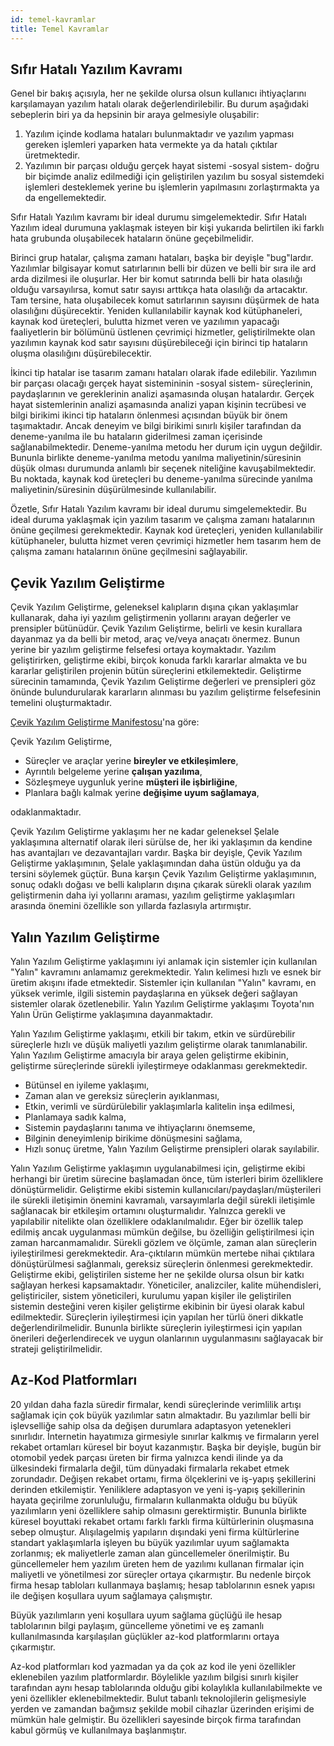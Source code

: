 ```yaml
---
id: temel-kavramlar
title: Temel Kavramlar
---
```


<a id="aHeaderMenuAnchor" data-header-menu="Docs"></a>

## Sıfır Hatalı Yazılım Kavramı

Genel bir bakış açısıyla, her ne şekilde olursa olsun kullanıcı ihtiyaçlarını karşılamayan yazılım hatalı olarak değerlendirilebilir. Bu durum aşağıdaki sebeplerin biri ya da hepsinin bir araya gelmesiyle oluşabilir:

1.  Yazılım içinde kodlama hataları bulunmaktadır ve yazılım yapması gereken işlemleri yaparken hata vermekte ya da hatalı çıktılar üretmektedir.
2.  Yazılımın bir parçası olduğu gerçek hayat sistemi -sosyal sistem- doğru bir biçimde analiz edilmediği için geliştirilen yazılım bu sosyal sistemdeki işlemleri desteklemek yerine bu işlemlerin yapılmasını zorlaştırmakta ya da engellemektedir.

Sıfır Hatalı Yazılım kavramı bir ideal durumu simgelemektedir. Sıfır Hatalı Yazılım ideal durumuna yaklaşmak isteyen bir kişi yukarıda belirtilen iki farklı hata grubunda oluşabilecek hataların önüne geçebilmelidir.

Birinci grup hatalar, çalışma zamanı hataları, başka bir deyişle "bug"lardır. Yazılımlar bilgisayar komut satırlarının belli bir düzen ve belli bir sıra ile ard arda dizilmesi ile oluşurlar. Her bir komut satırında belli bir hata olasılığı olduğu varsayılırsa, komut satır sayısı arttıkça hata olasılığı da artacaktır. Tam tersine, hata oluşabilecek komut satırlarının sayısını düşürmek de hata olasılığını düşürecektir. Yeniden kullanılabilir kaynak kod kütüphaneleri, kaynak kod üreteçleri, bulutta hizmet veren ve yazılımın yapacağı faaliyetlerin bir bölümünü üstlenen çevrimiçi hizmetler, geliştirilmekte olan yazılımın kaynak kod satır sayısını düşürebileceği için birinci tip hataların oluşma olasılığını düşürebilecektir.

İkinci tip hatalar ise tasarım zamanı hataları olarak ifade edilebilir. Yazılımın bir parçası olacağı gerçek hayat sistemininin -sosyal sistem- süreçlerinin, paydaşlarının ve gereklerinin analizi aşamasında oluşan hatalardır. Gerçek hayat sistemlerinin analizi aşamasında analizi yapan kişinin tecrübesi ve bilgi birikimi ikinci tip hataların önlenmesi açısından büyük bir önem taşımaktadır. Ancak deneyim ve bilgi birikimi sınırlı kişiler tarafından da deneme-yanılma ile bu hataların giderilmesi zaman içerisinde sağlanabilmektedir. Deneme-yanılma metodu her durum için uygun değildir. Bununla birlikte deneme-yanılma metodu yanılma maliyetinin/süresinin düşük olması durumunda anlamlı bir seçenek niteliğine kavuşabilmektedir. Bu noktada, kaynak kod üreteçleri bu deneme-yanılma sürecinde yanılma maliyetinin/süresinin düşürülmesinde kullanılabilir.

Özetle, Sıfır Hatalı Yazılım kavramı bir ideal durumu simgelemektedir. Bu ideal duruma yaklaşmak için yazılım tasarım ve çalışma zamanı hatalarının önüne geçilmesi gerekmektedir. Kaynak kod üreteçleri, yeniden kullanılabilir kütüphaneler, bulutta hizmet veren çevrimiçi hizmetler hem tasarım hem de çalışma zamanı hatalarının önüne geçilmesini sağlayabilir.

## Çevik Yazılım Geliştirme

Çevik Yazılım Geliştirme, geleneksel kalıpların dışına çıkan yaklaşımlar kullanarak, daha iyi yazılım geliştirmenin yollarını arayan değerler ve prensipler bütünüdür. Çevik Yazılım Geliştirme, belirli ve kesin kurallara dayanmaz ya da belli bir metod, araç ve/veya anaçatı önermez. Bunun yerine bir yazılım geliştirme felsefesi ortaya koymaktadır. Yazılım geliştirirken, geliştirme ekibi, birçok konuda farklı kararlar almakta ve bu kararlar geliştirilen projenin bütün süreçlerini etkilemektedir. Geliştirme sürecinin tamamında, Çevik Yazılım Geliştirme değerleri ve prensipleri göz önünde bulundurularak kararların alınması bu yazılım geliştirme felsefesinin temelini oluşturmaktadır.

[Çevik Yazılım Geliştirme Manifestosu](https://agilemanifesto.org/)'na göre:

Çevik Yazılım Geliştirme,
- Süreçler ve araçlar yerine **bireyler ve etkileşimlere**,
- Ayrıntılı belgeleme yerine **çalışan yazılıma**,
- Sözleşmeye uygunluk yerine **müşteri ile işbirliğine**,
- Planlara bağlı kalmak yerine **değişime uyum sağlamaya**,

odaklanmaktadır.

Çevik Yazılım Geliştirme yaklaşımı her ne kadar geleneksel Şelale yaklaşımına alternatif olarak ileri sürülse de, her iki yaklaşımın da kendine has avantajları ve dezavantajları vardır. Başka bir deyişle, Çevik Yazılım Geliştirme yaklaşımının, Şelale yaklaşımından daha üstün olduğu ya da tersini söylemek güçtür. Buna karşın Çevik Yazılım Geliştirme yaklaşımının, sonuç odaklı doğası ve belli kalıpların dışına çıkarak sürekli olarak yazılım geliştirmenin daha iyi yollarını araması, yazılım geliştirme yaklaşımları arasında önemini özellikle son yıllarda fazlasıyla artırmıştır.

## Yalın Yazılım Geliştirme

Yalın Yazılım Geliştirme yaklaşımını iyi anlamak için sistemler için kullanılan "Yalın" kavramını anlamamız gerekmektedir. Yalın kelimesi hızlı ve esnek bir üretim akışını ifade etmektedir. Sistemler için kullanılan "Yalın" kavramı, en yüksek verimle, ilgili sistemin paydaşlarına en yüksek değeri sağlayan sistemler olarak özetlenebilir. Yalın Yazılım Geliştirme yaklaşımı Toyota'nın Yalın Ürün Geliştirme yaklaşımına dayanmaktadır.

Yalın Yazılım Geliştirme yaklaşımı, etkili bir takım, etkin ve sürdürebilir süreçlerle hızlı ve düşük maliyetli yazılım geliştirme olarak tanımlanabilir. Yalın Yazılım Geliştirme amacıyla bir araya gelen geliştirme ekibinin, geliştirme süreçlerinde sürekli iyileştirmeye odaklanması gerekmektedir.

- Bütünsel en iyileme yaklaşımı,
- Zaman alan ve gereksiz süreçlerin ayıklanması,
- Etkin, verimli ve sürdürülebilir yaklaşımlarla kalitelin inşa edilmesi,
- Planlamaya sadık kalma,
- Sistemin paydaşlarını tanıma ve ihtiyaçlarını önemseme,
- Bilginin deneyimlenip birikime dönüşmesini sağlama,
- Hızlı sonuç üretme, Yalın Yazılım Geliştirme prensipleri olarak sayılabilir.

Yalın Yazılım Geliştirme yaklaşımın uygulanabilmesi için, geliştirme ekibi herhangi bir üretim sürecine başlamadan önce, tüm isterleri birim özelliklere dönüştürmelidir. Geliştirme ekibi sistemin kullanıcıları/paydaşları/müşterileri ile sürekli iletişimin önemini kavramalı, varsayımlarla değil sürekli iletişimle sağlanacak bir etkileşim ortamını oluşturmalıdır. Yalnızca gerekli ve yapılabilir nitelikte olan özelliklere odaklanılmalıdır. Eğer bir özellik talep edilmiş ancak uygulanması mümkün değilse, bu özelliğin geliştirilmesi için zaman harcanmamalıdır. Sürekli gözlem ve ölçümle, zaman alan süreçlerin iyileştirilmesi gerekmektedir. Ara-çıktıların mümkün mertebe nihai çıktılara dönüştürülmesi sağlanmalı, gereksiz süreçlerin önlenmesi gerekmektedir. Geliştirme ekibi, geliştirilen sisteme her ne şekilde olursa olsun bir katkı sağlayan herkesi kapsamaktadır. Yöneticiler, analizciler, kalite mühendisleri, geliştiriciler, sistem yöneticileri, kurulumu yapan kişiler ile geliştirilen sistemin desteğini veren kişiler geliştirme ekibinin bir üyesi olarak kabul edilmektedir. Süreçlerin iyileştirmesi için yapılan her türlü öneri dikkatle değerlendirilmelidir. Bununla birlikte süreçlerin iyileştirmesi için yapılan önerileri değerlendirecek ve uygun olanlarının uygulanmasını sağlayacak bir strateji geliştirilmelidir.

## Az-Kod Platformları

20 yıldan daha fazla süredir firmalar, kendi süreçlerinde verimlilik artışı sağlamak için çok büyük yazılımlar satın almaktadır. Bu yazılımlar belli bir işlevselliğe sahip olsa da değişen durumlara adaptasyon yetenekleri sınırlıdır. İnternetin hayatımıza girmesiyle sınırlar kalkmış ve firmaların yerel rekabet ortamları küresel bir boyut kazanmıştır. Başka bir deyişle, bugün bir otomobil yedek parçası üreten bir firma yalnızca kendi ilinde ya da ülkesindeki firmalarla değil, tüm dünyadaki firmalarla rekabet etmek zorundadır. Değişen rekabet ortamı, firma ölçeklerini ve iş-yapış şekillerini derinden etkilemiştir. Yeniliklere adaptasyon ve yeni iş-yapış şekillerinin hayata geçirilme zorunluluğu, firmaların kullanmakta olduğu bu büyük yazılımların yeni özelliklere sahip olmasını gerektirmiştir. Bununla birlikte küresel boyuttaki rekabet ortamı farklı farklı firma kültürlerinin oluşmasına sebep olmuştur. Alışılagelmiş yapıların dışındaki yeni firma kültürlerine standart yaklaşımlarla işleyen bu büyük yazılımlar uyum sağlamakta zorlanmış; ek maliyetlerle zaman alan güncellemeler önerilmiştir. Bu güncellemeler hem yazılım üreten hem de yazılımı kullanan firmalar için maliyetli ve yönetilmesi zor süreçler ortaya çıkarmıştır. Bu nedenle birçok firma hesap tabloları kullanmaya başlamış; hesap tablolarının esnek yapısı ile değişen koşullara uyum sağlamaya çalışmıştır.

Büyük yazılımların yeni koşullara uyum sağlama güçlüğü ile hesap tablolarının bilgi paylaşım, güncelleme yönetimi ve eş zamanlı kullanılmasında karşılaşılan güçlükler az-kod platformlarını ortaya çıkarmıştır.

Az-kod platformları kod yazmadan ya da çok az kod ile yeni özellikler eklenebilen yazılım platformlardır. Böylelikle yazılım bilgisi sınırlı kişiler tarafından aynı hesap tablolarında olduğu gibi kolaylıkla kullanılabilmekte ve yeni özellikler eklenebilmektedir. Bulut tabanlı teknolojilerin gelişmesiyle yerden ve zamandan bağımsız şekilde mobil cihazlar üzerinden erişimi de mümkün hale gelmiştir. Bu özellikleri sayesinde birçok firma tarafından kabul görmüş ve kullanılmaya başlanmıştır.